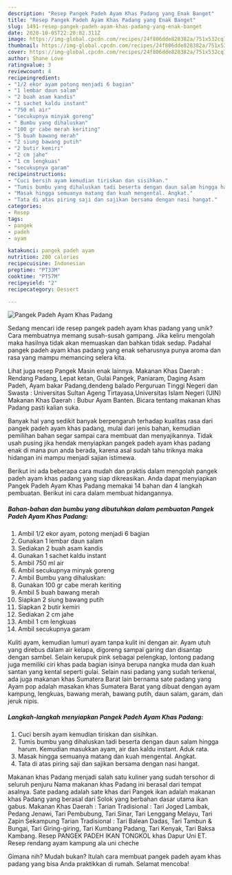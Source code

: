 ```yaml
---
description: "Resep Pangek Padeh Ayam Khas Padang yang Enak Banget"
title: "Resep Pangek Padeh Ayam Khas Padang yang Enak Banget"
slug: 1491-resep-pangek-padeh-ayam-khas-padang-yang-enak-banget
date: 2020-10-05T22:20:02.311Z
image: https://img-global.cpcdn.com/recipes/24f806dde828382a/751x532cq70/pangek-padeh-ayam-khas-padang-foto-resep-utama.jpg
thumbnail: https://img-global.cpcdn.com/recipes/24f806dde828382a/751x532cq70/pangek-padeh-ayam-khas-padang-foto-resep-utama.jpg
cover: https://img-global.cpcdn.com/recipes/24f806dde828382a/751x532cq70/pangek-padeh-ayam-khas-padang-foto-resep-utama.jpg
author: Shane Love
ratingvalue: 3
reviewcount: 4
recipeingredient:
- "1/2 ekor ayam potong menjadi 6 bagian"
- "1 lembar daun salam"
- "2 buah asam kandis"
- "1 sachet kaldu instant"
- "750 ml air"
- "secukupnya minyak goreng"
- " Bumbu yang dihaluskan"
- "100 gr cabe merah keriting"
- "5 buah bawang merah"
- "2 siung bawang putih"
- "2 butir kemiri"
- "2 cm jahe"
- "1 cm lengkuas"
- "secukupnya garam"
recipeinstructions:
- "Cuci bersih ayam kemudian tiriskan dan sisihkan."
- "Tumis bumbu yang dihaluskan tadi beserta dengan daun salam hingga harum. Kemudian masukkan ayam, air dan kaldu instant. Aduk rata."
- "Masak hingga semuanya matang dan kuah mengental. Angkat."
- "Tata di atas piring saji dan sajikan bersama dengan nasi hangat."
categories:
- Resep
tags:
- pangek
- padeh
- ayam

katakunci: pangek padeh ayam 
nutrition: 280 calories
recipecuisine: Indonesian
preptime: "PT33M"
cooktime: "PT57M"
recipeyield: "2"
recipecategory: Dessert

---
```



![Pangek Padeh Ayam Khas Padang](https://img-global.cpcdn.com/recipes/24f806dde828382a/751x532cq70/pangek-padeh-ayam-khas-padang-foto-resep-utama.jpg)

Sedang mencari ide resep pangek padeh ayam khas padang yang unik? Cara membuatnya memang susah-susah gampang. Jika keliru mengolah maka hasilnya tidak akan memuaskan dan bahkan tidak sedap. Padahal pangek padeh ayam khas padang yang enak seharusnya punya aroma dan rasa yang mampu memancing selera kita.

Lihat juga resep Pangek Masin enak lainnya. Makanan Khas Daerah : Rendang Padang, Lepat ketan, Gulai Pangek, Paniaram, Daging Asam Padeh, Ayam bakar Padang,dendeng balado Perguruan Tinggi Negeri dan Swasta : Universitas Sultan Ageng Tirtayasa,Universitas Islam Negeri (UIN) Makanan Khas Daerah : Bubur Ayam Banten. Bicara tentang makanan khas Padang pasti kalian suka.

Banyak hal yang sedikit banyak berpengaruh terhadap kualitas rasa dari pangek padeh ayam khas padang, mulai dari jenis bahan, kemudian pemilihan bahan segar sampai cara membuat dan menyajikannya. Tidak usah pusing jika hendak menyiapkan pangek padeh ayam khas padang enak di mana pun anda berada, karena asal sudah tahu triknya maka hidangan ini mampu menjadi sajian istimewa.


Berikut ini ada beberapa cara mudah dan praktis dalam mengolah pangek padeh ayam khas padang yang siap dikreasikan. Anda dapat menyiapkan Pangek Padeh Ayam Khas Padang memakai 14 bahan dan 4 langkah pembuatan. Berikut ini cara dalam membuat hidangannya.

<!--inarticleads1-->

##### Bahan-bahan dan bumbu yang dibutuhkan dalam pembuatan Pangek Padeh Ayam Khas Padang:

1. Ambil 1/2 ekor ayam, potong menjadi 6 bagian
1. Gunakan 1 lembar daun salam
1. Sediakan 2 buah asam kandis
1. Gunakan 1 sachet kaldu instant
1. Ambil 750 ml air
1. Ambil secukupnya minyak goreng
1. Ambil  Bumbu yang dihaluskan:
1. Gunakan 100 gr cabe merah keriting
1. Ambil 5 buah bawang merah
1. Siapkan 2 siung bawang putih
1. Siapkan 2 butir kemiri
1. Sediakan 2 cm jahe
1. Ambil 1 cm lengkuas
1. Ambil secukupnya garam


Kuliti ayam, kemudian lumuri ayam tanpa kulit ini dengan air. Ayam utuh yang direbus dalam air kelapa, digoreng sampai garing dan disantap dengan sambel. Selain kerupuk pink sebagai pelengkap, lontong padang juga memiliki ciri khas pada bagian isinya berupa nangka muda dan kuah santan yang kental seperti gulai. Selain nasi padang yang sudah terkenal, ada juga makanan khas Sumatera Barat lain bernama sate padang yang Ayam pop adalah masakan khas Sumatera Barat yang dibuat dengan ayam kampung, lengkuas, bawang merah, bawang putih, daun salam, garam, dan jeruk nipis. 

<!--inarticleads2-->

##### Langkah-langkah menyiapkan Pangek Padeh Ayam Khas Padang:

1. Cuci bersih ayam kemudian tiriskan dan sisihkan.
1. Tumis bumbu yang dihaluskan tadi beserta dengan daun salam hingga harum. Kemudian masukkan ayam, air dan kaldu instant. Aduk rata.
1. Masak hingga semuanya matang dan kuah mengental. Angkat.
1. Tata di atas piring saji dan sajikan bersama dengan nasi hangat.


Makanan khas Padang menjadi salah satu kuliner yang sudah tersohor di seluruh penjuru Nama makanan khas Padang ini berasal dari tempat asalnya. Sate padang adalah sate khas dari Pangek ikan adalah makanan khas Padang yang berasal dari Solok yang berbahan dasar utama ikan gabus. Makanan Khas Daerah : Tarian Tradisional : Tari Joged Lambak, Pedang Jenawi, Tari Pembubung, Tari Sinar, Tari Lenggang Melayu, Tari Zapin Sekampung Tarian Tradisional : Tari Balean Dadas, Tari Tambun &amp; Bungai, Tari Giring-giring, Tari Kumbang Padang, Tari Kenyak, Tari Baksa Kambang. Resep PANGEK PADEH IKAN TONGKOL khas Dapur Uni ET. Resep rendang ayam kampung ala uni cheche 

Gimana nih? Mudah bukan? Itulah cara membuat pangek padeh ayam khas padang yang bisa Anda praktikkan di rumah. Selamat mencoba!
